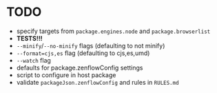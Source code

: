 # TODO

- specify targets from `package.engines.node` and `package.browserlist`
- **TESTS!!!**
- `--minify`/`--no-minify` flags (defaulting to not minify)
- `--format=cjs,es` flag (defaulting to cjs,es,umd)
- `--watch` flag
- defaults for package.zenflowConfig settings
- script to configure in host package
- validate `packageJson.zenflowConfig` and rules in `RULES.md`
